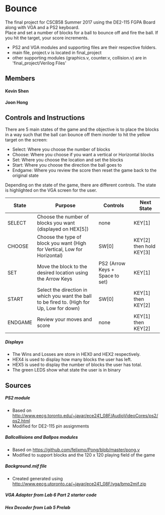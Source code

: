 # Bounce
The final project for CSCB58 Summer 2017 using the DE2-115 FGPA Board along with VGA and a PS2 keyboard. \
Place and set a number of blocks for a ball to bounce off and fire the ball. If you hit the target, your score increments.
* PS2 and VGA modules and supporting files are their respective folders.
* main file, project.v is located in final_project
* other supporting modules (graphics.v, counter.v, collision.v) are in 'final_project/Verilog Files'

## Members
<h4>Kevin Shen</h4>
<h4>Joon Hong</h4>

## Controls and Instructions
There are 5 main states of the game and the objective is to place the blocks in a way such that the ball can bounce off them inorder to hit the yellow target on the screen:
* Select: Where you choose the number of blocks
* Choose: Where you choose if you want a vertical or Horizontal blocks
* Set: Where you choose the location and set the blocks
* Start: Where you choose the direction the ball goes to
* Endgame: Where you review the score then reset the game back to the original state

Depending on the state of the game, there are different controls. The state is highlighted on the VGA screen for the user.

| State   | Purpose                                                                                     | Controls                        | Next State |
|---------|---------------------------------------------------------------------------------------------|---------------------------------|------------|
| SELECT   | Choose the number of blocks you want (displayed on HEX[5])                                  | none                            | KEY[1]     |
| CHOOSE  | Choose the type of block you want (High for Vertical, Low for Horizontal)                   | SW[0]                           | KEY[2] then hold KEY[3]     |  
| SET     | Move the block to the desired location using the Arrow Keys                                 | PS2 (Arrow Keys + Space to set) | KEY[1]     |  
| START   | Select the direction in which you want the ball to be fired to. (High for Up, Low for down) | SW[0]                           | KEY[1] then KEY[2]    |
| ENDGAME |  Review your moves and score                                                                | none                            | KEY[1]  then KEY[2]   |

##### Displays
- The Wins and Losses are store in HEX0 and HEX2 respectively.
- HEX4 is used to display how many blocks the user has left.
- HEX5 is used to display the number of blocks the user has total.
- The green LEDS show what state the user is in binary

## Sources
##### PS2 module
* Based on <a>http://www.eecg.toronto.edu/~jayar/ece241_08F/AudioVideoCores/ps2/ps2.html</a>
* Modified for DE2-115 pin assignments

##### Ballcollisions and Ballpos modules

* Based on <a> https://github.com/felixmo/Pong/blob/master/pong.v </a>
* Modified to support blocks and the 120 x 120 playing field of the game


##### Background.mif file
* Created generated using <a> http://www.eecg.utoronto.ca/~jayar/ece241_08F/vga/bmp2mif.zip </a>

##### VGA Adapter from Lab 6 Part 2 starter code

##### Hex Decoder from Lab 5 Prelab
